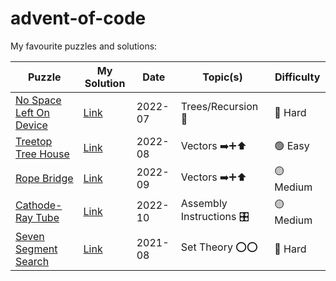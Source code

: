 # advent-of-code

My favourite puzzles and solutions:

Puzzle | My Solution | Date | Topic(s) | Difficulty
--- | --- | --- | --- |---
[No Space Left On Device](https://adventofcode.com/2022/day/7) | [Link](https://github.com/tmbarker/advent-of-code/blob/main/Problems/Y2022/D07/Solution.cs) | 2022-07 | Trees/Recursion :deciduous_tree: | :red_circle: Hard
[Treetop Tree House](https://adventofcode.com/2022/day/8) | [Link](https://github.com/tmbarker/advent-of-code/blob/main/Problems/Y2022/D08/Solution.cs) | 2022-08 | Vectors :arrow_right::heavy_plus_sign::arrow_up: | :green_circle: Easy
[Rope Bridge](https://adventofcode.com/2022/day/9) | [Link](https://github.com/tmbarker/advent-of-code/blob/main/Problems/Y2022/D09/Solution.cs) | 2022-09 | Vectors :arrow_right::heavy_plus_sign::arrow_up: | :yellow_circle: Medium
[Cathode-Ray Tube](https://adventofcode.com/2022/day/10) | [Link](https://github.com/tmbarker/advent-of-code/blob/main/Problems/Y2022/D10/Solution.cs) | 2022-10 | Assembly Instructions :control_knobs: | :yellow_circle: Medium
[Seven Segment Search](https://adventofcode.com/2021/day/8) | [Link](https://github.com/tmbarker/advent-of-code/blob/main/Problems/Y2021/D08/Solution.cs) | 2021-08 | Set Theory :o::o: | :red_circle: Hard
